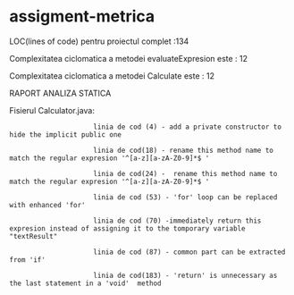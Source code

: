 # assigment-metrica
LOC(lines of code) pentru proiectul complet :134


Complexitatea ciclomatica a metodei evaluateExpresion este : 12

Complexitatea ciclomatica a metodei Calculate este : 12

RAPORT  ANALIZA STATICA

Fisierul Calculator.java:

                         linia de cod (4) - add a private constructor to hide the implicit public one

                         linia de cod(18) - rename this method name to match the regular expresion '^[a-z][a-zA-Z0-9]*$ ' 

                         linia de cod(24) -  rename this method name to match the regular expresion '^[a-z][a-zA-Z0-9]*$ ' 

                         linia de cod (53) - 'for' loop can be replaced with enhanced 'for'

                         linia de cod (70) -immediately return this expresion instead of assigning it to the tomporary variable "textResult"

                         linia de cod (87) - common part can be extracted from 'if'

                         linia de cod(183) - 'return' is unnecessary as the last statement in a 'void'  method




